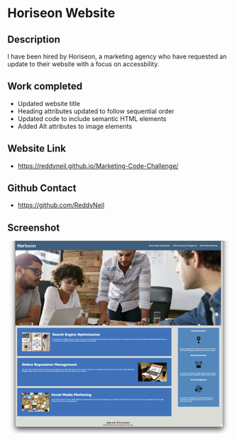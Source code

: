 # Horiseon Website

## Description
I have been hired by Horiseon, a marketing agency who have requested an update to their website with a focus on accessbility. 

## Work completed
- Updated website title
- Heading attributes updated to follow sequential order
- Updated code to include semantic HTML elements
- Added Alt attributes to image elements

## Website Link
- https://reddyneil.github.io/Marketing-Code-Challenge/

## Github Contact
- https://github.com/ReddyNeil

## Screenshot
![My Screenshot](<assets/images/Screenshot 2023-08-23 at 8.18.58 pm.png>)
